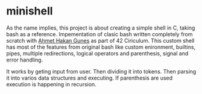 # minishell
As the name implies, this project is about creating a simple shell in C, taking bash as a reference.
Impementation of clasic bash written completely from scratch with [Ahmet Hakan Gunes](https://github.com/ahmethakangunes) as part of 42 Ciriculum.
This custom shell has most of the features from original bash like custom enironment, builtins, pipes, multiple redirections, logical operators and parenthesis, signal and error handling.

It works by geting input from user. Then dividing it into tokens. Then parsing it into varios data structures and executing. If parenthesis are used execution is happening in recursion.
